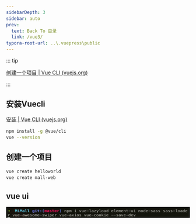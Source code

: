 ```yaml
---
sidebarDepth: 3
sidebar: auto
prev:
  text: Back To 目录
  link: /vue3/
typora-root-url: ..\.vuepress\public
---
```




::: tip

[创建一个项目 | Vue CLI (vuejs.org)](https://cli.vuejs.org/zh/guide/creating-a-project.html#vue-create)

:::

## 安装Vuecli

[安装 | Vue CLI (vuejs.org)](https://cli.vuejs.org/zh/guide/installation.html)

```sh
npm install -g @vue/cli
vue --version
```



## 创建一个项目

```sh
vue create helloworld
vue create mall-web
```



## vue ui



![image-20220615214302498](../.vuepress/public/images/vue3/image-20220615214302498.png)
